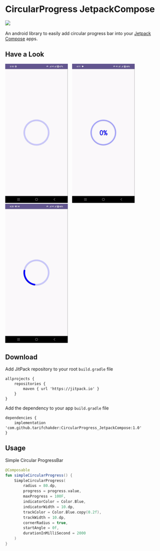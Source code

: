 # CircularProgress JetpackCompose

[![](https://jitpack.io/v/ayoubbk/Compose-Circular-Progress-View.svg)](https://jitpack.io/#tarifchakder/CircularProgress_JetpackCompose)

An android library to easily add circular progress bar into your [Jetpack Compose](https://developer.android.com/jetpack/compose) apps.

## Have a Look
<img src="screenshot/circular.gif" width="200" >&emsp;<img src="screenshot/determinate.gif" width="200" >&emsp;<img src="screenshot/indeterminate.gif" width="200" >

## Download
Add JitPack repository to your root `build.gradle` file
```
allprojects {
    repositories {
        maven { url 'https://jitpack.io' }
    }
}
```
Add the dependency to your app `build.gradle` file
```
dependencies {
    implementation 'com.github.tarifchakder:CircularProgress_JetpackCompose:1.0'
}
```

## Usage
Simple Circular ProgressBar
```kotlin
@Composable
fun simpleCircularProgress() {
    SimpleCircularProgress(
        radius = 80.dp,
        progress = progress.value,
        maxProgress = 100F,
        indicatorColor = Color.Blue,
        indicatorWidth = 10.dp,
        trackColor = Color.Blue.copy(0.2f),
        trackWidth = 10.dp,
        cornerRadius = true,
        startAngle = 0f,
        durationInMilliSecond = 2000
    )
}
```


